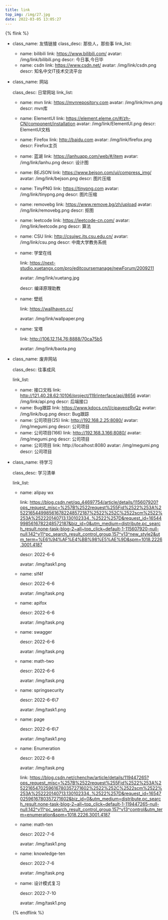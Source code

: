 ```yaml
---
title: link
top_img: /img/27.jpg
date: 2022-03-05 13:05:27
---
```


{% flink %}
- class_name: 友情链接
  class_desc: 那些人，那些事
  link_list:
    - name: bilibili
      link: https://www.bilibili.com/
      avatar: /img/link/bilibili.png
      descr: 今日事,今日毕
    - name: csdn
      link: https://www.csdn.net/
      avatar: /img/link/csdn.png
      descr: 知名中文IT技术交流平台
  
- class_name: 网站
  
  class_desc: 日常网站
  link_list:
  
    - name: mvn
      link: https://mvnrepository.com
      avatar: /img/link/mvn.png
      descr: mvn库
      
    - name: ElementUI
      link: https://element.eleme.cn/#/zh-CN/component/installation
      avatar: /img/link/ElementUI.png
      descr: ElementUI文档
      
    - name: Firefox
      link: http://baidu.com
      avatar: /img/link/firefox.png
      descr: Firefox主页
      
    - name: 蓝湖
      link: https://lanhuapp.com/web/#/item
      avatar: /img/link/lanhu.png
      descr: 设计图
      
    - name: BEJSON
      link: https://www.bejson.com/ui/compress_img/
      avatar: /img/link/bejson.png
      descr: 图片压缩
      
    - name: TinyPNG
      link: https://tinypng.com
      avatar: /img/link/tinypng.png
      descr: 图片压缩
      
    - name: removebg
      link: https://www.remove.bg/zh/upload
      avatar: /img/link/removebg.png
      descr: 抠图
      
    - name: leetcode
      link: https://leetcode-cn.com/ 
      avatar: /img/link/leetcode.png
      descr: 算法
      
    - name: CSU
      link: http://csujwc.its.csu.edu.cn/
      avatar: /img/link/csu.png
      descr: 中南大学教务系统
      
    - name: 学堂在线
  
      link: https://next-studio.xuetangx.com/pro/editcoursemanage/newForum/2009211
  
      avatar: /img/link/xuetang.jpg
  
      descr: 编译原理助教
      
    - name: 壁纸
  
      link: https://wallhaven.cc/
  
      avatar: /img/link/wallpaper.png
  
    - name: 宝塔
  
      link: http://106.12.114.76:8888/70ca75b5
  
      avatar: /img/link/baota.png
  
- class_name: 废弃网站

  class_desc: 往事成风

  link_list:

    - name: 接口文档
      link: http://121.40.28.62:10106/project/119/interface/api/8656
      avatar: /img/link/api.png
      descr: 后端接口
    - name: Bug跟踪
      link: https://www.kdocs.cn/l/cipayeozRvQz
      avatar: /img/link/bug.png
      descr: Bug跟踪
    - name: 公司项目(25)
      link: http://192.168.2.25:8080/
      avatar: /img/megumi.png
      descr: 公司项目
    - name: 公司项目(166)
      link: http://192.168.3.166:8080/
      avatar: /img/megumi.png
      descr: 公司项目
    - name: 公司项目
      link: http://localhost:8080
      avatar: /img/megumi.png
      descr: 公司项目

- class_name: 待学习

  class_desc: 学习清单

  link_list:

    - name: alipay wx

      link: https://blog.csdn.net/qq_44697754/article/details/115607920?ops_request_misc=%257B%2522request%255Fid%2522%253A%2522165449985616782248572187%2522%252C%2522scm%2522%253A%252220140713.130102334..%2522%257D&request_id=165449985616782248572187&biz_id=0&utm_medium=distribute.pc_search_result.none-task-blog-2~all~top_click~default-1-115607920-null-null.142^v11^pc_search_result_control_group,157^v13^new_style2&utm_term=%E6%94%AF%E4%BB%98%E5%AE%9D&spm=1018.2226.3001.4187

      descr: 2022-6-6

      avatar: /img/task1.png

    - name: slf4f

      descr: 2022-6-6
  
      avatar: /img/task.png
  
    - name: apifox
  
      descr: 2022-6-6
  
      avatar: /img/task.png
  
    - name: swagger
  
      descr: 2022-6-6
  
      avatar: /img/task.png
  
    - name: math-two
  
      descr: 2022-6-6
  
      avatar: /img/task.png
  
    - name: springsecurity
  
      descr: 2022-6-6\7
  
      avatar: /img/task1.png
  
    - name: page
  
      descr: 2022-6-6\7
  
      avatar: /img/task1.png
  
    - name: Enumeration
  
      descr: 2022-6-8
  
      avatar: /img/task.png
      
      link: https://blog.csdn.net/chenchw/article/details/119447265?ops_request_misc=%257B%2522request%255Fid%2522%253A%2522165470259616780357271602%2522%252C%2522scm%2522%253A%252220140713.130102334..%2522%257D&request_id=165470259616780357271602&biz_id=0&utm_medium=distribute.pc_search_result.none-task-blog-2~all~top_click~default-1-119447265-null-null.142^v11^pc_search_result_control_group,157^v13^control&utm_term=enumeration&spm=1018.2226.3001.4187
      
    - name: math-ten
  
      descr: 2022-7-6
  
      avatar: /img/task1.png
  
    - name: knowledge-ten
  
      descr: 2022-7-6
  
      avatar: /img/task.png
      
    - name: 设计模式复习
  
      descr: 2022-7-10
  
      avatar: /img/task1.png
  
  {% endflink %}
